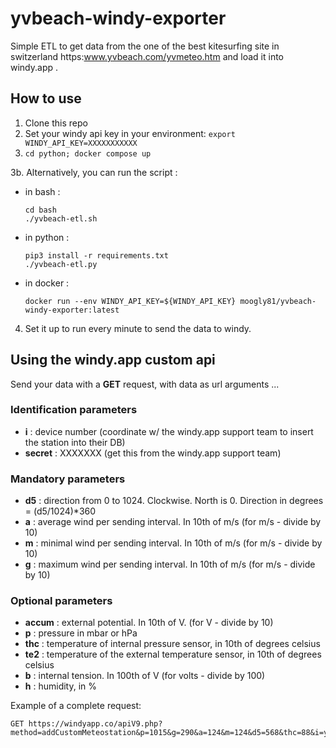 # yvbeach-windy-exporter
Simple ETL to get data from the one of the best kitesurfing site in switzerland https:www.yvbeach.com/yvmeteo.htm  and load it into windy.app . 


## How to use
1. Clone this repo
2. Set your windy api key in your environment: `export WINDY_API_KEY=XXXXXXXXXXX`
3. `cd python; docker compose up` 
   
 3b. Alternatively, you can run the script :

- in bash :
	
   ```
   cd bash
   ./yvbeach-etl.sh
   ```
   
- in python :
	
   ```
   pip3 install -r requirements.txt
   ./yvbeach-etl.py
   ```
   
- in docker  :
	
   ```
   docker run --env WINDY_API_KEY=${WINDY_API_KEY} moogly81/yvbeach-windy-exporter:latest
   ``` 
   

4. Set it up to run every minute to send the data to windy. 


## Using the windy.app custom api
Send your data with a **GET** request, with data as url arguments ...


### Identification parameters 

  - **i** :  device number (coordinate w/ the windy.app support team to insert the station into their DB)
  - **secret** :  XXXXXXX (get this from the windy.app support team)


### Mandatory parameters 


  - **d5** : direction from 0 to 1024. Clockwise. North is 0. Direction in degrees = (d5/1024)*360
  - **a** :  average wind per sending interval. In 10th of m/s  (for m/s - divide by 10)
  - **m** : minimal wind per sending interval. In 10th of m/s  (for m/s - divide by 10)
  -  **g** : maximum wind per sending interval. In 10th of m/s  (for m/s - divide by 10)


### Optional parameters 

  - **accum** : external potential. In 10th of V. (for V - divide by 10)
  - **p** : pressure in mbar or hPa
  - **thc** : temperature of internal pressure sensor, in 10th of degrees celsius
  - **te2** : temperature of the external temperature sensor, in 10th of degrees celsius
  - **b** : internal tension. In 100th of V  (for volts - divide by 100)
  - **h** : humidity, in % 


Example  of a complete request: 

```
GET https://windyapp.co/apiV9.php?method=addCustomMeteostation&p=1015&g=290&a=124&m=124&d5=568&thc=88&i=yvonand&secret=XXXXXX
```


